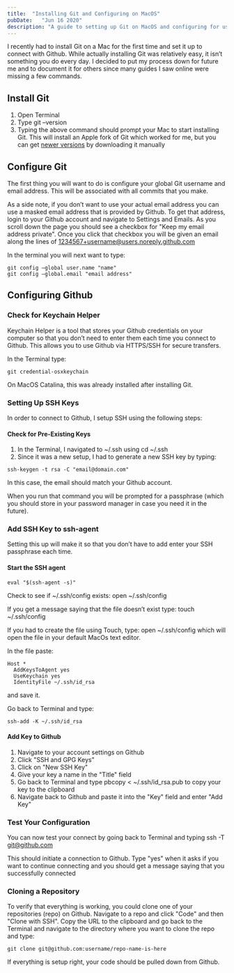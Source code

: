 ```yaml
---
title:  "Installing Git and Configuring on MacOS"
pubDate:   "Jun 16 2020"
description: "A guide to setting up Git on MacOS and configuring for use with Github."
---
```


I recently had to install Git on a Mac for the first time and set it up to connect with Github. While actually installing Git was relatively easy, it isn’t something you do every day. I decided to put my process down for future me and to document it for others since many guides I saw online were missing a few commands.

## Install Git

1. Open Terminal
2. Type git –version
3. Typing the above command should prompt your Mac to start installing Git. This will install an Apple fork of Git which worked for me, but you can get [newer versions](https://git-scm.com/download/mac) by downloading it manually

## Configure Git

The first thing you will want to do is configure your global Git username and email address. This will be associated with all commits that you make.

As a side note, if you don’t want to use your actual email address you can use a masked email address that is provided by Github. To get that address, login to your Github account and navigate to Settings and Emails. As you scroll down the page you should see a checkbox for "Keep my email address private". Once you click that checkbox you will be given an email along the lines of 1234567+username@users.noreply.github.com

In the terminal you will next want to type:

```
git config –global user.name "name"
git config –global.email "email address"
```

##  Configuring Github

### Check for Keychain Helper

Keychain Helper is a tool that stores your Github credentials on your computer so that you don’t need to enter them each time you connect to Github. This allows you to use Github via HTTPS/SSH for secure transfers.

In the Terminal type:

```
git credential-osxkeychain
```

On MacOS Catalina, this was already installed after installing Git.

### Setting Up SSH Keys

In order to connect to Github, I setup SSH using the following steps:

#### Check for Pre-Existing Keys

1. In the Terminal, I navigated to ~/.ssh using cd ~/.ssh
2. Since it was a new setup, I had to generate a new SSH key by typing:

```
ssh-keygen -t rsa -C "email@domain.com"
```

In this case, the email should match your Github account.

When you run that command you will be prompted for a passphrase (which you should store in your password manager in case you need it in the future).

### Add SSH Key to ssh-agent

Setting this up will make it so that you don’t have to add enter your SSH passphrase each time.

#### Start the SSH agent

```
eval "$(ssh-agent -s)"
```

Check to see if ~/.ssh/config exists: open ~/.ssh/config 

If you get a message saying that the file doesn’t exist type: touch ~/.ssh/config

If you had to create the file using Touch, type: open ~/.ssh/config which will open the file in your default MacOs text editor.

In the file paste:

```
Host *
  AddKeysToAgent yes
  UseKeychain yes
  IdentityFile ~/.ssh/id_rsa
```

and save it.

Go back to Terminal and type: 

```
ssh-add -K ~/.ssh/id_rsa
```

#### Add Key to Github

1. Navigate to your account settings on Github
2. Click "SSH and GPG Keys"
3. Click on "New SSH Key"
4. Give your key a name in the "Title" field
5. Go back to Terminal and type pbcopy < ~/.ssh/id_rsa.pub to copy your key to the clipboard
6. Navigate back to Github and paste it into the "Key" field and enter "Add Key"


### Test Your Configuration

You can now test your connect by going back to Terminal and typing ssh -T git@github.com

This should initiate a connection to Github. Type "yes" when it asks if you want to continue connecting  and you should get a message saying that you successfully connected

### Cloning a Repository

To verify that everything is working, you could clone one of your repositories (repo) on Github. Navigate to a repo and click "Code" and then "Clone with SSH". Copy the URL to the clipboard and go back to the Terminal and navigate to the directory where you want to clone the repo and type:

```
git clone git@github.com:username/repo-name-is-here
```

If everything is setup right, your code should be pulled down from Github.

